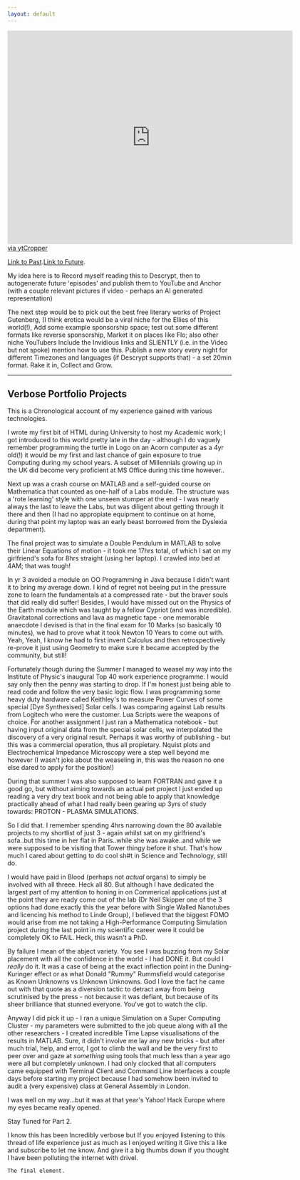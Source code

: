 ```yaml
---
layout: default
---
```


<iframe width="640" height="480" src="https://ytcropper.com/embed/yM5decc3080c294/loop/noautoplay/" frameborder="0" allowfullscreen></iframe><a href="/" target="_blank">via ytCropper</a>



[Link to Past](./past.md).[Link to Future](./future.html). 

My idea here is to Record myself reading this to Descrypt, then to autogenerate future 'episodes' and publish them to YouTube and Anchor (with a couple relevant pictures if video - perhaps an AI generated representation)

The next step would be to pick out the best free literary works of Project Gutenberg,
(I think erotica would be a viral niche for the Ellies of this world(!),
Add some example sponsorship space; test out some different formats like reverse sponsorship,
Market it on places like Flo; also other niche YouTubers
Include the Invidious links and SLIENTLY (i.e. in the Video but not spoke) mention how to use this.
Publish a new story every night for different Timezones and languages (if Descrypt supports that) - a set 20min format.
Rake it in, Collect and Grow.
* * *

## Verbose Portfolio Projects

This is a Chronological account of my experience gained with various technologies.

I wrote my first bit of HTML during University to host my Academic work; I got introduced to this world pretty late in the day - although I do vaguely remember programming the turtle in Logo on an Acorn computer as a 4yr old(!) it would be my first and last chance of gain exposure to true Computing during my school years. A subset of Millennials growing up in the UK did become very proficient at MS Office during this time however..

Next up was a crash course on MATLAB and a self-guided course on Mathematica that counted as one-half of a Labs module. The structure was a 'rote learning' style with one unseen stumper at the end - I was nearly always the last to leave the Labs, but was diligent about getting through it there and then (I had no appropiate equipment to continue on at home, during that point my laptop was an early beast borrowed from the Dyslexia department).

The final project was to simulate a Double Pendulum in MATLAB to solve their Linear Equations of motion - it took me 17hrs total, of which I sat on my girlfriend's sofa for 8hrs straight (using her laptop). I crawled into bed at 4AM; that was tough!

In yr 3 avoided a module on OO Programming in Java because I didn't want it to bring my average down. I kind of regret not beeing put in the pressure zone to learn the fundamentals at a compressed rate - but the braver souls that did really did suffer! Besides, I would have missed out on the Physics of the Earth module which was taught by a fellow Cypriot (and was incredible). Gravitatonal corrections and lava as magnetic tape - one memorable anaecdote I devised is that in the final exam for 10 Marks (so basically 10 minutes), we had to prove what it took Newton 10 Years to come out with. Yeah, Yeah, I know he had to first invent Calculus and then retrospectively re-prove it just using Geometry to make sure it became accepted by the community, but still!

Fortunately though during the Summer I managed to weasel my way into the Institute of Physic's inaugural Top 40 work experience programme. I would say only then the penny was starting to drop. If I'm honest just being able to read code and follow the very basic logic flow. I was programming some heavy duty hardware called Keithley's to measure Power Curves of some special [Dye Synthesised] Solar cells. I was comparing against Lab results from Logitech who were the customer. Lua Scripts were the weapons of choice. For another assignment I just ran a Mathematica notebook - but having input original data from the special solar cells, we interpolated the discovery of a very original result. Perhaps it was worthy of publishing - but this was a commercial operation, thus all propietary. Nquist plots and Electrochemical Impedance Microscopy were a step well beyond me however (I wasn't joke about the weaseling in, this was the reason no one else dared to apply for the position!)

During that summer I was also supposed to learn FORTRAN and gave it a good go, but without aiming towards an actual pet project I just ended up reading a very dry text book and not being able to apply that knowledge practically ahead of what I had really been gearing up 3yrs of study towards: PROTON - PLASMA SIMULATIONS.  

So I did that. I remember spending 4hrs narrowing down the 80 available projects to my shortlist of just 3 - again whilst sat on my girlfriend's sofa..but this time in her flat in Paris..while she was awake..and while we were supposed to be visiting that Tower thingy before it shut. That's how much I cared about getting to do cool sh#t in Science and Technology, still do.

I would have paid in Blood (perhaps not _actual_ organs) to simply be involved with all threee. Heck all 80. But although I have dedicated the largest part of my attention to honing in on Commerical applications just at the point they are ready come out of the lab (Dr Neil Skipper one of the 3 options had done exactly this the year before with Single Walled Nanotubes and licencing his method to Linde Group), I believed that the biggest FOMO would arise from me not taking a High-Performance Computing Simulation project during the last point in my scientific career were it could be completely OK to FAIL. Heck, this wasn't a PhD. 

By failure I mean of the abject variety. You see I was buzzing from my Solar placement with all the confidence in the world - I had DONE it. But could I _really_ do it. It was a case of being at the exact inflection point in the Duning-Kuringer effect or as what Donald "Rummy" Rummsfield would categorise as Known Unknowns vs Unknown Unknowns. God I love the fact he came out with that quote as a diversion tactic to detract away from being scrutinised by the press - not because it was defiant, but because of its sheer brilliance that stunned everyone. You've got to watch the clip.

Anyway I did pick it up - I ran a unique Simulation on a Super Computing Cluster - my parameters were submitted to the job queue along with all the other researchers - I created incredible Time Lapse visualisations of the results in MATLAB. Sure, it didn't involve me lay any new bricks - but after much trial, help, and error, I got to climb the wall and be the very first to peer over and gaze at *something* using tools that much less than a year ago were all but completely unknown. I had only clocked that all computers came equipped with Terminal Client and Command Line Interfaces a couple days before starting my project because I had somehow been invited to audit a (very expensive) class at General Assembly in London.

I was well on my way...but it was at that year's Yahoo! Hack Europe where my eyes became really opened.



Stay Tuned for Part 2.


I know this has been Incredibly verbose but If you enjoyed listening to this thread of life experience just as much as I enjoyed writing it Give this a like and subscribe to let me know. 
And give it a big thumbs down if you thought I have been polluting the internet with drivel.



















```
The final element.
```
